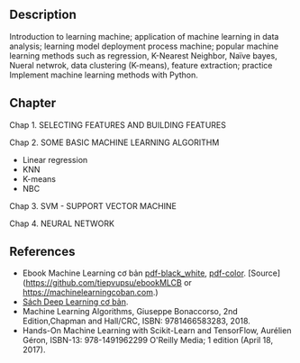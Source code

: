 ## Description
Introduction to learning machine; application of machine learning in data analysis; learning model deployment process machine; popular machine learning methods such as regression, K-Nearest Neighbor, Naïve bayes, Nueral netwrok, data clustering (K-means), feature extraction; practice Implement machine learning methods with Python.

## Chapter
Chap 1. SELECTING FEATURES AND BUILDING FEATURES

Chap 2. SOME BASIC MACHINE LEARNING ALGORITHM
* Linear regression
* KNN
* K-means
* NBC

Chap 3. SVM - SUPPORT VECTOR MACHINE

Chap 4. NEURAL NETWORK

## References
* Ebook Machine Learning cơ bản [pdf-black_white](https://github.com/tiepvupsu/ebookMLCB/blob/master/book_ML.pdf), [pdf-color](https://github.com/tiepvupsu/ebookMLCB/blob/master/book_ML_color.pdf). [Source] (https://github.com/tiepvupsu/ebookMLCB or https://machinelearningcoban.com.)
* [Sách Deep Learning cơ bản](https://elearning.due.udn.vn/pluginfile.php/338825/mod_resource/content/1/S%C3%A1ch%20Deep%20Learning%20c%C6%A1%20b%E1%BA%A3n%20-%20v2.pdf).
* Machine Learning Algorithms, Giuseppe Bonaccorso, 2nd Edition,Chapman and Hall/CRC, ISBN: 9781466583283, 2018.
* Hands-On Machine Learning with Scikit-Learn and TensorFlow, Aurélien Géron, ISBN-13: 978-1491962299 O'Reilly Media; 1 edition (April 18, 2017).

